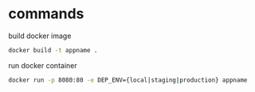 # commands

build docker image
```bash
docker build -t appname .
```

run docker container
```bash
docker run -p 8080:80 -e DEP_ENV={local|staging|production} appname
```
